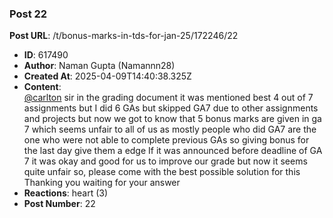 ### Post 22
**Post URL**: /t/bonus-marks-in-tds-for-jan-25/172246/22
- **ID**: 617490
- **Author**: Naman Gupta (Namannn28)
- **Created At**: 2025-04-09T14:40:38.325Z
- **Content**:  
  <a class="mention" href="/u/carlton">@carlton</a> sir in the grading document it was mentioned best 4 out of 7 assignments but I did 6 GAs but skipped GA7 due to other assignments and projects but now we got to know that 5 bonus marks are given in ga 7 which seems unfair to all of us as mostly people who did GA7 are the one who were not able to complete previous GAs so giving bonus for the last day give them a edge
If it was announced before deadline of GA 7 it was okay and good for us to improve our grade but now it seems quite unfair so, please come with the best possible solution for this
Thanking you
waiting for your answer
- **Reactions**: heart (3)
- **Post Number**: 22

